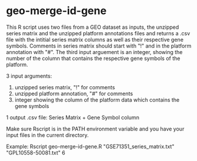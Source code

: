 # geo-merge-id-gene
This R script uses two files from a GEO dataset as inputs, the unzipped series matrix and the unzipped platform annotations files and returns a .csv file with the intitial series matrix columns as well as their respective gene symbols.
Comments in series matrix should start with "!" and in the platform annotation with "#".
The third input arguement is an integer, showing the number of the column that contains the respective gene symbols of the platform.

3 input arguments:
1. unzipped series matrix, "!" for comments
2. unzipped platform annotation, "#" for comments
3. integer showing the column of the platform data which contains the gene symbols

1 output .csv file:
Series Matrix + Gene Symbol column

Make sure Rscript is in the PATH environment variable and you have your input files in the current directory.

Example:
Rscript geo-merge-id-gene.R "GSE71351_series_matrix.txt" "GPL10558-50081.txt" 6
